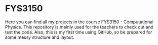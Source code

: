 # FYS3150

Here you can find all my projects in the course FYS3150 - Computational Physics. 
This repository is mainly used for the teachers to check out and test the code. 
Also, this is my first time using GitHub, so be prepared for some messy structure and layout.

